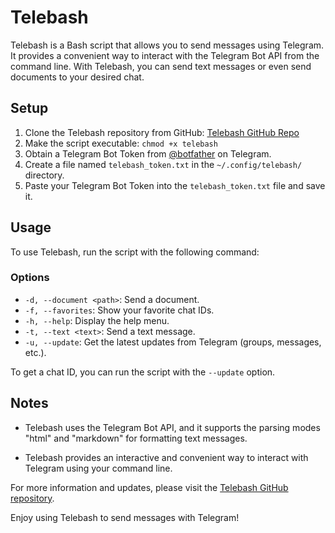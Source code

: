 # Telebash

Telebash is a Bash script that allows you to send messages using Telegram. It provides a convenient way to interact with the Telegram Bot API from the command line. With Telebash, you can send text messages or even send documents to your desired chat.

## Setup

1. Clone the Telebash repository from GitHub: [Telebash GitHub Repo](https://github.com/L3SP1NK/Telebash)
2. Make the script executable: `chmod +x telebash`
3. Obtain a Telegram Bot Token from [@botfather](https://t.me/botfather) on Telegram.
4. Create a file named `telebash_token.txt` in the `~/.config/telebash/` directory.
5. Paste your Telegram Bot Token into the `telebash_token.txt` file and save it.

## Usage

To use Telebash, run the script with the following command:


### Options

- `-d, --document <path>`: Send a document.
- `-f, --favorites`: Show your favorite chat IDs.
- `-h, --help`: Display the help menu.
- `-t, --text <text>`: Send a text message.
- `-u, --update`: Get the latest updates from Telegram (groups, messages, etc.).

To get a chat ID, you can run the script with the `--update` option.

## Notes

- Telebash uses the Telegram Bot API, and it supports the parsing modes "html" and "markdown" for formatting text messages.

- Telebash provides an interactive and convenient way to interact with Telegram using your command line.

For more information and updates, please visit the [Telebash GitHub repository](https://github.com/yourusername/telebash).

Enjoy using Telebash to send messages with Telegram!
